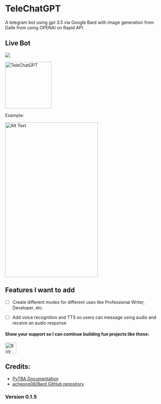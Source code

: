 # TeleChatGPT

A telegram bot using gpt 3.5 via Google Bard with image generation from Dalle from using OPENAI on Rapid API.

## Live Bot

<a href="https://t.me/TgramChatGPT_bot"><img src="https://img.shields.io/badge/Telegram-Chat%20with%20TeleChatGPT-blue?style=flat-square&logo=telegram"></a>

<img src="https://i.ibb.co/zX3ShVy/IMG-20230515-191340-544.jpg" alt="TeleChatGPT" width="150" height="150">

Example:

<img src="/static/demo.gif" alt="Alt Text" width="300" height="500"/>



## Features I want to add

- [ ] Create different modes for different uses like Professional Writer, Developer, etc.
- [ ] Add voice recognition and TTS so users can message using audio and receive an audio response

 

#### Show your support so I can continue building fun projects like these:

<a href='https://ko-fi.com/W7W1KJXSN' target='_blank'><img height='36' style='border:0px;height:36px;' src='https://storage.ko-fi.com/cdn/kofi2.png?v=3' border='0' alt='Buy Me a Coffee at ko-fi.com' /></a>

## Credits:

- [PyTBA Documentation](https://pytba.readthedocs.io/en/latest/index.html)
- [acheong08/Bard GitHub repository](https://github.com/acheong08/ChatGPT)

### Version 0.1.5
